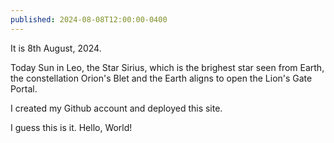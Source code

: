 ```yaml
---
published: 2024-08-08T12:00:00-0400
---
```


It is 8th August, 2024. 

Today Sun in Leo, the Star Sirius, which is the brighest star seen from Earth, the constellation Orion's Blet and the Earth aligns to open the Lion's Gate Portal. 

I created my Github account and deployed this site. 

I guess this is it. Hello, World!

